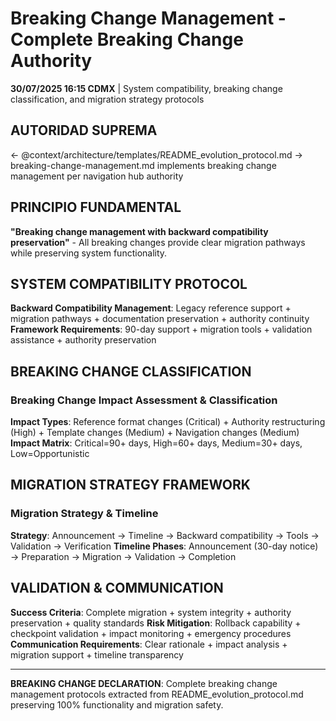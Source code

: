 # Breaking Change Management - Complete Breaking Change Authority

**30/07/2025 16:15 CDMX** | System compatibility, breaking change classification, and migration strategy protocols

## AUTORIDAD SUPREMA
← @context/architecture/templates/README_evolution_protocol.md → breaking-change-management.md implements breaking change management per navigation hub authority

## PRINCIPIO FUNDAMENTAL
**"Breaking change management with backward compatibility preservation"** - All breaking changes provide clear migration pathways while preserving system functionality.

## SYSTEM COMPATIBILITY PROTOCOL

**Backward Compatibility Management**: Legacy reference support + migration pathways + documentation preservation + authority continuity
**Framework Requirements**: 90-day support + migration tools + validation assistance + authority preservation

## BREAKING CHANGE CLASSIFICATION

### **Breaking Change Impact Assessment & Classification**
**Impact Types**: Reference format changes (Critical) + Authority restructuring (High) + Template changes (Medium) + Navigation changes (Medium)
**Impact Matrix**: Critical=90+ days, High=60+ days, Medium=30+ days, Low=Opportunistic

## MIGRATION STRATEGY FRAMEWORK

### **Migration Strategy & Timeline**
**Strategy**: Announcement → Timeline → Backward compatibility → Tools → Validation → Verification
**Timeline Phases**: Announcement (30-day notice) → Preparation → Migration → Validation → Completion

## VALIDATION & COMMUNICATION

**Success Criteria**: Complete migration + system integrity + authority preservation + quality standards
**Risk Mitigation**: Rollback capability + checkpoint validation + impact monitoring + emergency procedures  
**Communication Requirements**: Clear rationale + impact analysis + migration support + timeline transparency

---

**BREAKING CHANGE DECLARATION**: Complete breaking change management protocols extracted from README_evolution_protocol.md preserving 100% functionality and migration safety.